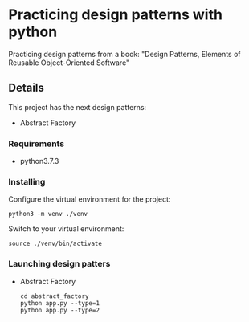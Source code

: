 # Practicing design patterns with python

Practicing design patterns from a book: "Design Patterns, Elements of Reusable Object-Oriented Software" 

## Details

This project has the next design patterns:

  - Abstract Factory

### Requirements

* python3.7.3

### Installing

Configure the virtual environment for the project:

    python3 -m venv ./venv

Switch to your virtual environment:

    source ./venv/bin/activate

### Launching design patters 

   - Abstract Factory
   
         cd abstract_factory
         python app.py --type=1
         python app.py --type=2
